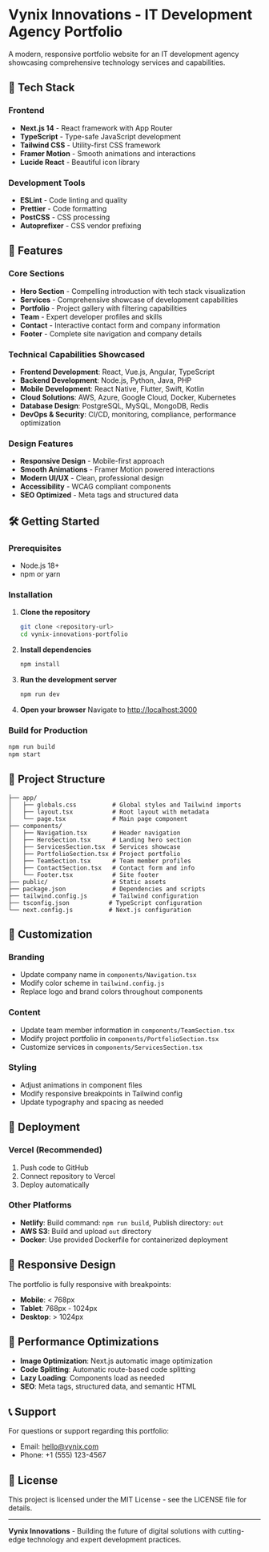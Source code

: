 # Vynix Innovations - IT Development Agency Portfolio

A modern, responsive portfolio website for an IT development agency showcasing comprehensive technology services and capabilities.

## 🚀 Tech Stack

### Frontend
- **Next.js 14** - React framework with App Router
- **TypeScript** - Type-safe JavaScript development
- **Tailwind CSS** - Utility-first CSS framework
- **Framer Motion** - Smooth animations and interactions
- **Lucide React** - Beautiful icon library

### Development Tools
- **ESLint** - Code linting and quality
- **Prettier** - Code formatting
- **PostCSS** - CSS processing
- **Autoprefixer** - CSS vendor prefixing

## 🎯 Features

### Core Sections
- **Hero Section** - Compelling introduction with tech stack visualization
- **Services** - Comprehensive showcase of development capabilities
- **Portfolio** - Project gallery with filtering capabilities
- **Team** - Expert developer profiles and skills
- **Contact** - Interactive contact form and company information
- **Footer** - Complete site navigation and company details

### Technical Capabilities Showcased
- **Frontend Development**: React, Vue.js, Angular, TypeScript
- **Backend Development**: Node.js, Python, Java, PHP
- **Mobile Development**: React Native, Flutter, Swift, Kotlin
- **Cloud Solutions**: AWS, Azure, Google Cloud, Docker, Kubernetes
- **Database Design**: PostgreSQL, MySQL, MongoDB, Redis
- **DevOps & Security**: CI/CD, monitoring, compliance, performance optimization

### Design Features
- **Responsive Design** - Mobile-first approach
- **Smooth Animations** - Framer Motion powered interactions
- **Modern UI/UX** - Clean, professional design
- **Accessibility** - WCAG compliant components
- **SEO Optimized** - Meta tags and structured data

## 🛠️ Getting Started

### Prerequisites
- Node.js 18+ 
- npm or yarn

### Installation

1. **Clone the repository**
   ```bash
   git clone <repository-url>
   cd vynix-innovations-portfolio
   ```

2. **Install dependencies**
   ```bash
   npm install
   ```

3. **Run the development server**
   ```bash
   npm run dev
   ```

4. **Open your browser**
   Navigate to [http://localhost:3000](http://localhost:3000)

### Build for Production

```bash
npm run build
npm start
```

## 📁 Project Structure

```
├── app/
│   ├── globals.css          # Global styles and Tailwind imports
│   ├── layout.tsx           # Root layout with metadata
│   └── page.tsx             # Main page component
├── components/
│   ├── Navigation.tsx       # Header navigation
│   ├── HeroSection.tsx      # Landing hero section
│   ├── ServicesSection.tsx  # Services showcase
│   ├── PortfolioSection.tsx # Project portfolio
│   ├── TeamSection.tsx      # Team member profiles
│   ├── ContactSection.tsx   # Contact form and info
│   └── Footer.tsx           # Site footer
├── public/                  # Static assets
├── package.json             # Dependencies and scripts
├── tailwind.config.js       # Tailwind configuration
├── tsconfig.json           # TypeScript configuration
└── next.config.js          # Next.js configuration
```

## 🎨 Customization

### Branding
- Update company name in `components/Navigation.tsx`
- Modify color scheme in `tailwind.config.js`
- Replace logo and brand colors throughout components

### Content
- Update team member information in `components/TeamSection.tsx`
- Modify project portfolio in `components/PortfolioSection.tsx`
- Customize services in `components/ServicesSection.tsx`

### Styling
- Adjust animations in component files
- Modify responsive breakpoints in Tailwind config
- Update typography and spacing as needed

## 🚀 Deployment

### Vercel (Recommended)
1. Push code to GitHub
2. Connect repository to Vercel
3. Deploy automatically

### Other Platforms
- **Netlify**: Build command: `npm run build`, Publish directory: `out`
- **AWS S3**: Build and upload `out` directory
- **Docker**: Use provided Dockerfile for containerized deployment

## 📱 Responsive Design

The portfolio is fully responsive with breakpoints:
- **Mobile**: < 768px
- **Tablet**: 768px - 1024px
- **Desktop**: > 1024px

## 🔧 Performance Optimizations

- **Image Optimization**: Next.js automatic image optimization
- **Code Splitting**: Automatic route-based code splitting
- **Lazy Loading**: Components load as needed
- **SEO**: Meta tags, structured data, and semantic HTML

## 📞 Support

For questions or support regarding this portfolio:
- Email: hello@vynix.com
- Phone: +1 (555) 123-4567

## 📄 License

This project is licensed under the MIT License - see the LICENSE file for details.

---

**Vynix Innovations** - Building the future of digital solutions with cutting-edge technology and expert development practices.
